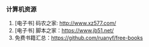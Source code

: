 ### 计算机资源 
1. [电子书] 码农之家: http://www.xz577.com/
2. [电子书] 脚本之家：https://www.jb51.net/
3. 免费书籍汇总：https://github.com/ruanyf/free-books